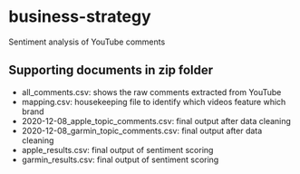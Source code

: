 # business-strategy
Sentiment analysis of YouTube comments

## Supporting documents in zip folder
- all_comments.csv: shows the raw comments extracted from YouTube
- mapping.csv: housekeeping file to identify which videos feature which brand
- 2020-12-08_apple_topic_comments.csv: final output after data cleaning 
- 2020-12-08_garmin_topic_comments.csv: final output after data cleaning 
- apple_results.csv: final output of sentiment scoring
- garmin_results.csv: final output of sentiment scoring
